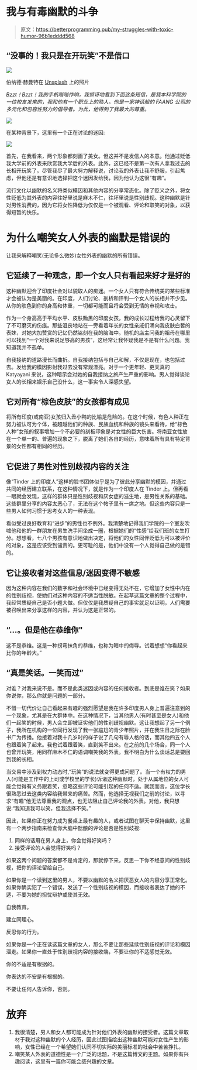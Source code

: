 # 我与有毒幽默的斗争

> 原文：<https://betterprogramming.pub/my-struggles-with-toxic-humor-96b1edddd568>

## “没事的！我只是在开玩笑”不是借口

![](img/d911cd2db2759d1ef682ed75ebe6f43c.png)

伯纳德·赫曼特在 [Unsplash](https://unsplash.com/s/photos/laughter?utm_source=unsplash&utm_medium=referral&utm_content=creditCopyText) 上的照片

*Bzzt！Bzzt！我的手机嗡嗡作响，我惊讶地看到下面这条短信，是我本科学院的一位校友发来的，我和他有一个职业上的熟人。他是一家神话般的 FAANG 公司的多元化和包容性努力的倡导者。为此，他得到了我最大的尊重。*

![](img/cccae2ae75ee846a3e3a11f539897075.png)

在某种背景下，这里有一个正在讨论的迷因:

![](img/065c32dfe617020e655d66d457d8a423.png)

首先，在我看来，两个形象都刻画了美女。但这并不是发信人的本意。他通过贬低我大学前的外表来欣赏我大学后的外表。此外，这已经不是第一次有人拿我过去的长相开玩笑了。尽管我尽了最大努力解释说，讨论我的外表让我不舒服，引起焦虑，但他还是有意识地选择把这个迷因发给我，因为他认为这很“有趣”。

流行文化以幽默的名义将类似模因和其他内容的分享常态化。除了贬义之外，将女性贬低为其外表的内容往好里说是麻木不仁，往坏里说是性别歧视。这种幽默是针对男性消费的，因为它将女性降低为仅仅是一个被观看、评论和取笑的对象，以获得短暂的快乐。

# 为什么嘲笑女人外表的幽默是错误的

让我来解释嘲笑(无论多么微妙)女性外表的幽默的所有错误。

## 它延续了一种观念，即一个女人只有看起来好才是好的

这种幽默迎合了印度社会对以貌取人的痴迷。一个女人只有符合传统美的某些标准才会被认为是美丽的。在印度，人们讨论、剖析和评判一个女人的长相并不少见。从你的肤色到你的身高和体重，一切都可能而且将会受到无情的审视和攻击。

作为一个身高高于平均水平、皮肤黝黑的印度女孩，我的成长过程给我的心灵留下了不可磨灭的伤痕。那些沮丧地站在一旁看着年长的女性亲戚们涌向我皮肤白皙的表妹，对她大加赞赏的记忆仍然铭刻在我的脑海中。随机的店主问我的祖母在哪里可以找到“一个对我来说足够高的男孩”，这经常让我怀疑我是不是有什么问题。我知道我并不孤单。

自我接纳的道路漫长而曲折。自我接纳包括与自己和解，不仅是现在，也包括过去。发给我的模因影射我过去没有常规漂亮。对于一个更年轻、更天真的 Katyayani 来说，这种暗示会对她的自我接纳之旅产生严重的影响。男人觉得谈论女人的长相来娱乐自己没什么，这一事实令人深感失望。

## 它对所有“棕色皮肤”的女孩都有成见

将所有印度(或南亚)女孩归入丑小鸭的比喻是危险的。在这个时候，有色人种正在努力被认可为个体，被超越他们的种族、民族血统和种族的镜头来看待，给“棕色人种”女孩的叙事增加一个不必要的刻板印象是对女性的巨大伤害。将南亚女性放在一个单一的、普遍的现象之下，脱离了她们各自的经历，意味着所有具有特定背景的女性都有相同的经历。

## **它促进了男性对性别歧视内容的关注**

像“Tinder 上的印度人”这样的脸书团体似乎是为了彼此分享幽默的模因，并通过共同的经历建立联系，在这种情况下，就是作为一个印度人在 Tinder 上。但再看一眼就会发现，这样的群体只是性别歧视和厌女症的滋生地，是男性关系的基础。这些群里分享的内容太恶心了，无法在这个帖子里有一席之地。但这些内容只是一些男人如何习惯于思考女人的一种表现。

看似受过良好教育和“进步”的男性也不例外。我清楚地记得我们学院的一个室友吹嘘他和他的一群朋友在男生洗手间坐成一圈，根据她们的“性感”给我们班的女生打分。想想看，七八个男孩有意识地做出决定，将他们的女性同伴贬低为可以被评价的对象，这是应该受到谴责的。更可耻的是，他们中没有一个人觉得自己做的是错的。

## **它让接收者对这些信息/迷因变得不敏感**

因为这种内容在我们的数字和社会环境中已经变得无处不在，它增加了女性中内在的性别歧视，使她们对这种内容的不适当性脱敏。在起草这篇文章的整个过程中，我经常质疑自己是否小题大做。但仅仅是我质疑自己的事实就足以证明，人们需要被召唤出来分享这样的内容，并认为这是正常的。

## **“…。但是他在恭维你"**

这不是恭维。这是一种拐弯抹角的恭维，也称为暗中的侮辱。试着想想“你看起来比你的年龄大。”

## **“真是笑话。一笑而过”**

对谁？对我来说不是。而不是此类迷因或内容的任何接收者。到底是谁在笑？如果你说你，那么你就是问题的一部分。

不惜一切代价让自己看起来有趣的强烈愿望是我在许多印度男人身上普遍注意到的一个现象，尤其是在大群体中。在这种情况下，当其他男人(有时甚至是女人)和他们一起笑的时候，男人会立即被证实他们的性别歧视幽默。这让我想起了另一个例子，我所在机构的一位同行发现了我一张尴尬的青少年照片，并在我生日之际在脸书广为传播。他接着对我十几岁时的样子说了几句有辱人格的话，而其他四五个人也跟着笑了起来。我也试着跟着笑，直到笑不出来。在之前的几个场合，同一个人也曾开玩笑，用同样麻木不仁的语调嘲笑我的外表。我不明白为什么谈话总是要回到我的长相。

当交易中涉及到权力动态时,“玩笑”的说法就变得更成问题了。当一个有权力的男人(可能是工作中的上司或学校里的学长)诉诸这种幽默时，处于从属地位的女人可能会觉得有义务跟着笑，忽略这些评论可能引起的任何不适。就我而言，这位学长很熟悉过去这类内容给我带来的痛苦。然而，他选择无视我们之前的讨论，以寻求“有趣”他无法尊重我的观点，也无法阻止自己评论我的外表。对他，我只想说:“我知道我可以笑，但我选择不笑。”

因此，如果你正在努力成为餐桌上最有趣的人，或者试图在聊天中保持幽默，这里有一个两步指南来检查你大脑中酝酿的评论是否是性别歧视:

1.  同样的话用在男人身上，你会觉得好笑吗？
2.  接受评论的人会觉得好笑吗？

如果这两个问题的答案都不是肯定的，那就停下来，反思一下你不经意间的性别歧视，把你的评论留给自己。

如果你是一个读到这里的男人，不要以幽默的名义把厌恶女人的内容分享正常化。如果你确实犯了一个错误，发送了一个性别歧视的模因，而接收者表达了她的不适，不要为她的担忧辩护或使其无效。

自我教育。

建立同理心。

反思你的行为。

如果你是一个正在读这篇文章的女人，那么不要让那些延续性别歧视的评论和模因溜走。如果你一直处于性别歧视内容的接收端，不要让你的不适感觉无效。

你的不适是有根据的。

你表达的不安是有根据的。

不要让任何人告诉你，否则。

# 放弃

1.  我很清楚，男人和女人都可能成为针对他们外表的幽默的接受者。这篇文章取材于我对这种幽默的个人经历，因此试图描绘出这种幽默可能对女性产生的影响，女性已经在一个希望她们认同不切实际的美丽标准的社会中苦苦挣扎。
2.  嘲笑某人外表的道德性是一个广泛的话题，不是这篇博文的主题。如果你有兴趣阅读，这里有一篇你可能会感兴趣的文章。